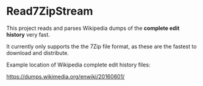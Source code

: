 # Read7ZipStream

This project reads and parses Wikipedia dumps of the **complete edit history** very fast.

It currently only supports the the 7Zip file format, as these are the fastest to download and distribute.

Example location of Wikipedia complete edit history files:

https://dumps.wikimedia.org/enwiki/20160601/
